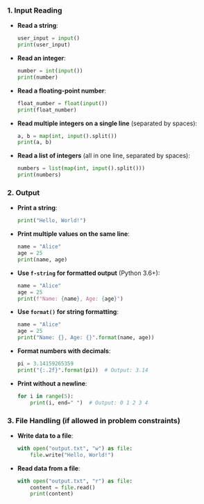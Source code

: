### 1. **Input Reading**

- **Read a string**:

  ```python
  user_input = input()
  print(user_input)
  ```

- **Read an integer**:

  ```python
  number = int(input())
  print(number)
  ```

- **Read a floating-point number**:

  ```python
  float_number = float(input())
  print(float_number)
  ```

- **Read multiple integers on a single line** (separated by spaces):

  ```python
  a, b = map(int, input().split())
  print(a, b)
  ```

- **Read a list of integers** (all in one line, separated by spaces):

  ```python
  numbers = list(map(int, input().split()))
  print(numbers)
  ```

### 2. **Output**

- **Print a string**:

  ```python
  print("Hello, World!")
  ```

- **Print multiple values on the same line**:

  ```python
  name = "Alice"
  age = 25
  print(name, age)
  ```

- **Use `f-string` for formatted output** (Python 3.6+):

  ```python
  name = "Alice"
  age = 25
  print(f"Name: {name}, Age: {age}")
  ```

- **Use `format()` for string formatting**:

  ```python
  name = "Alice"
  age = 25
  print("Name: {}, Age: {}".format(name, age))
  ```

- **Format numbers with decimals**:

  ```python
  pi = 3.14159265359
  print("{:.2f}".format(pi))  # Output: 3.14
  ```

- **Print without a newline**:

  ```python
  for i in range(5):
      print(i, end=" ")  # Output: 0 1 2 3 4
  ```

### 3. **File Handling (if allowed in problem constraints)**

- **Write data to a file**:

  ```python
  with open("output.txt", "w") as file:
      file.write("Hello, World!")
  ```

- **Read data from a file**:

  ```python
  with open("output.txt", "r") as file:
      content = file.read()
      print(content)
  ```
